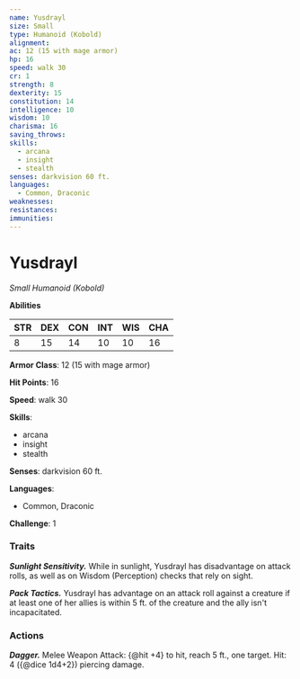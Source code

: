 ```yaml
---
name: Yusdrayl
size: Small
type: Humanoid (Kobold)
alignment: 
ac: 12 (15 with mage armor)
hp: 16
speed: walk 30
cr: 1
strength: 8
dexterity: 15
constitution: 14
intelligence: 10
wisdom: 10
charisma: 16
saving_throws:
skills:
  - arcana
  - insight
  - stealth
senses: darkvision 60 ft.
languages:
  - Common, Draconic
weaknesses:
resistances:
immunities:
---
```


# Yusdrayl

*Small Humanoid (Kobold)*

**Abilities**

| STR | DEX | CON | INT | WIS | CHA |
| --- | --- | --- | --- | --- | --- |
| 8 | 15 | 14 | 10 | 10 | 16 |

**Armor Class**: 12 (15 with mage armor)

**Hit Points**: 16

**Speed**: walk 30

**Skills**:
  - arcana
  - insight
  - stealth

**Senses**: darkvision 60 ft.

**Languages**:
  - Common, Draconic

**Challenge**: 1

### Traits
***Sunlight Sensitivity.*** While in sunlight, Yusdrayl has disadvantage on attack rolls, as well as on Wisdom (Perception) checks that rely on sight.

***Pack Tactics.*** Yusdrayl has advantage on an attack roll against a creature if at least one of her allies is within 5 ft. of the creature and the ally isn't incapacitated.

### Actions
***Dagger.*** Melee Weapon Attack: {@hit +4} to hit, reach 5 ft., one target. Hit: 4 ({@dice 1d4+2}) piercing damage.

